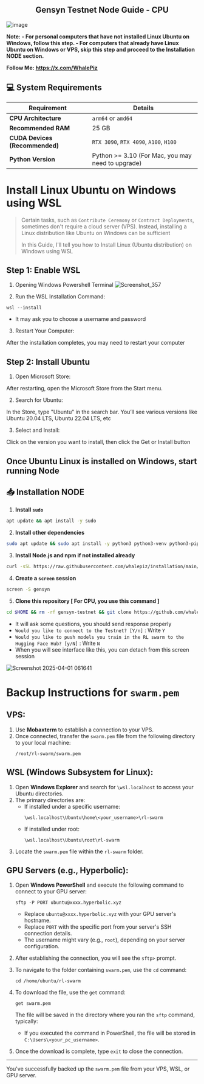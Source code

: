 <h2 align=center>Gensyn Testnet Node Guide - CPU </h2>



![image](https://github.com/user-attachments/assets/833d8052-f0a2-43d0-9b8e-96e428e063db)


**Note: - For personal computers that have not installed Linux Ubuntu on Windows, follow this step. 
        - For computers that already have Linux Ubuntu on Windows or VPS, skip this step and proceed to the Installation NODE section.**


**Follow Me: https://x.com/WhalePiz**

## 💻 System Requirements

| Requirement                        | Details                                                                                      |
|-------------------------------------|---------------------------------------------------------------------------------------------|
| **CPU Architecture**                | `arm64` or `amd64`                                                                          |
| **Recommended RAM**                 | 25 GB                                                                                       |
| **CUDA Devices (Recommended)**      | `RTX 3090`, `RTX 4090`, `A100`, `H100`                                                      |
| **Python Version**                  | Python >= 3.10 (For Mac, you may need to upgrade)                                                                                     |

# Install Linux Ubuntu on Windows using WSL

> Certain tasks, such as `Contribute Ceremony` or `Contract Deployments`, sometimes don't require a cloud server (VPS). Instead, installing a Linux distribution like Ubuntu on Windows can be sufficient
>
> In this Guide, I'll tell you how to Install Linux (Ubuntu distribution) on Windows using WSL

## Step 1: Enable WSL

1. Opening Windows Powershell Terminal
![Screenshot_357](https://github.com/user-attachments/assets/42e29c7f-9021-433c-87c4-2f76189b1322)

2. Run the WSL Installation Command:
```
wsl --install
```
* It may ask you to choose a username and password

3. Restart Your Computer:
  
After the installation completes, you may need to restart your computer

## Step 2: Install Ubuntu

1. Open Microsoft Store:

After restarting, open the Microsoft Store from the Start menu.

2. Search for Ubuntu:

In the Store, type "Ubuntu" in the search bar. You’ll see various versions like Ubuntu 20.04 LTS, Ubuntu 22.04 LTS, etc

3. Select and Install:

Click on the version you want to install, then click the Get or Install button

## Once Ubuntu Linux is installed on Windows, start running Node

## 📥 Installation NODE

1. **Install `sudo`**
```bash
apt update && apt install -y sudo
```
2. **Install other dependencies**
```bash
sudo apt update && sudo apt install -y python3 python3-venv python3-pip curl wget screen git lsof && curl -sS https://dl.yarnpkg.com/debian/pubkey.gpg | sudo apt-key add - && echo "deb https://dl.yarnpkg.com/debian/ stable main" | sudo tee /etc/apt/sources.list.d/yarn.list && sudo apt update && sudo apt install -y yarn
```
3. **Install Node.js and npm if not installed already**  
```bash
curl -sSL https://raw.githubusercontent.com/whalepiz/installation/main/node.sh | bash
```

4. **Create a `screen` session**
```bash
screen -S gensyn
```
5. **Clone this repository [ For CPU, you use this command ]**
```bash
cd $HOME && rm -rf gensyn-testnet && git clone https://github.com/whalepiz/gensyn-testnet.git && chmod +x gensyn-testnet/gensyn.sh && ./gensyn-testnet/gensyn.sh
```

- It will ask some questions, you should send response properly
- ```Would you like to connect to the Testnet? [Y/n]``` : Write `Y`
- ```Would you like to push models you train in the RL swarm to the Hugging Face Hub? [y/N]``` : Write `N`
- When you will see interface like this, you can detach from this screen session

![Screenshot 2025-04-01 061641](https://github.com/user-attachments/assets/b5ed9645-16a2-4911-8a73-97e21fdde274)


# Backup Instructions for `swarm.pem`

## VPS:
1. Use **Mobaxterm** to establish a connection to your VPS.
2. Once connected, transfer the `swarm.pem` file from the following directory to your local machine:
   ```
   /root/rl-swarm/swarm.pem
   ```

## WSL (Windows Subsystem for Linux):
1. Open **Windows Explorer** and search for `\wsl.localhost` to access your Ubuntu directories.
2. The primary directories are:
   - If installed under a specific username:
     ```
     \wsl.localhost\Ubuntu\home\<your_username>\rl-swarm
     ```
   - If installed under root:
     ```
     \wsl.localhost\Ubuntu\root\rl-swarm
     ```
3. Locate the `swarm.pem` file within the `rl-swarm` folder.

## GPU Servers (e.g., Hyperbolic):
1. Open **Windows PowerShell** and execute the following command to connect to your GPU server:
   ```
   sftp -P PORT ubuntu@xxxx.hyperbolic.xyz
   ```
   - Replace `ubuntu@xxxx.hyperbolic.xyz` with your GPU server's hostname.
   - Replace `PORT` with the specific port from your server's SSH connection details.
   - The username might vary (e.g., `root`), depending on your server configuration.

2. After establishing the connection, you will see the `sftp>` prompt.
3. To navigate to the folder containing `swarm.pem`, use the `cd` command:
   ```
   cd /home/ubuntu/rl-swarm
   ```

4. To download the file, use the `get` command:
   ```
   get swarm.pem
   ```
   The file will be saved in the directory where you ran the `sftp` command, typically:
   - If you executed the command in PowerShell, the file will be stored in `C:\Users\<your_pc_username>`.

5. Once the download is complete, type `exit` to close the connection.

---

You've successfully backed up the `swarm.pem` file from your VPS, WSL, or GPU server.


